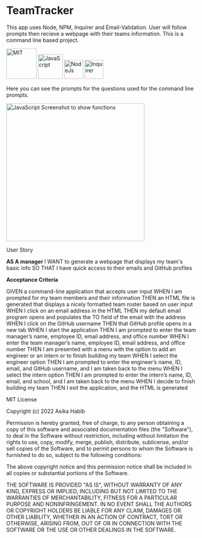 # TeamTracker

This app uses Node, NPM, Inquirer and Email-Validation. User will follow prompts then recieve a webpage with their teams information. This is a command line based project.

<img width="80" alt = "MIT" src = https://img.shields.io/badge/License-MIT-yellow> <img width="65" alt = "JavaScript" src = https://img.shields.io/badge/-JavaScript-red> <img width="50" alt = NodeJs src = https://img.shields.io/badge/-NodeJs-orange> <img width="50" alt = Inquirer src = https://img.shields.io/badge/-Inquirer-blue>



Here you can see the prompts for the questions used for the command line prompts. 

<img width="365" alt="JavaScript Screenshot to show functions" src="https://user-images.githubusercontent.com/101033224/165221817-8d0e31bc-33a9-4929-9ddb-0006a0d12843.png">


User Story

<strong>AS A manager </strong>
I WANT to generate a webpage that displays my team's basic info
SO THAT I have quick access to their emails and GitHub profiles


<strong> Acceptance Criteria </strong>


GIVEN a command-line application that accepts user input
WHEN I am prompted for my team members and their information
THEN an HTML file is generated that displays a nicely formatted team roster based on user input
WHEN I click on an email address in the HTML
THEN my default email program opens and populates the TO field of the email with the address
WHEN I click on the GitHub username
THEN that GitHub profile opens in a new tab
WHEN I start the application
THEN I am prompted to enter the team manager’s name, employee ID, email address, and office number
WHEN I enter the team manager’s name, employee ID, email address, and office number
THEN I am presented with a menu with the option to add an engineer or an intern or to finish building my team
WHEN I select the engineer option
THEN I am prompted to enter the engineer’s name, ID, email, and GitHub username, and I am taken back to the menu
WHEN I select the intern option
THEN I am prompted to enter the intern’s name, ID, email, and school, and I am taken back to the menu
WHEN I decide to finish building my team
THEN I exit the application, and the HTML is generated


MIT License

Copyright (c) 2022 Asika Habib

Permission is hereby granted, free of charge, to any person obtaining a copy
of this software and associated documentation files (the "Software"), to deal
in the Software without restriction, including without limitation the rights
to use, copy, modify, merge, publish, distribute, sublicense, and/or sell
copies of the Software, and to permit persons to whom the Software is
furnished to do so, subject to the following conditions:

The above copyright notice and this permission notice shall be included in all
copies or substantial portions of the Software.

THE SOFTWARE IS PROVIDED "AS IS", WITHOUT WARRANTY OF ANY KIND, EXPRESS OR
IMPLIED, INCLUDING BUT NOT LIMITED TO THE WARRANTIES OF MERCHANTABILITY,
FITNESS FOR A PARTICULAR PURPOSE AND NONINFRINGEMENT. IN NO EVENT SHALL THE
AUTHORS OR COPYRIGHT HOLDERS BE LIABLE FOR ANY CLAIM, DAMAGES OR OTHER
LIABILITY, WHETHER IN AN ACTION OF CONTRACT, TORT OR OTHERWISE, ARISING FROM,
OUT OF OR IN CONNECTION WITH THE SOFTWARE OR THE USE OR OTHER DEALINGS IN THE
SOFTWARE.